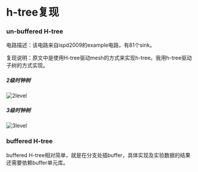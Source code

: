 # **h-tree复现**

### **un-buffered H-tree**

电路描述：该电路来自ispd2009的example电路，有81个sink。

复现说明：原文中是使用H-tree驱动mesh的方式来实现h-tree。我用h-tree驱动子树的方式实现。

##### **2级时钟树**

![2level](/Users/mac/Desktop/2level.png)

##### **3级时钟树**

![3level](/Users/mac/Desktop/3level.png)



### **buffered H-tree**

buffered H-tree相对简单，就是在分支处插buffer，具体实现及实验数据的结果还需要依赖buffer单元库。

